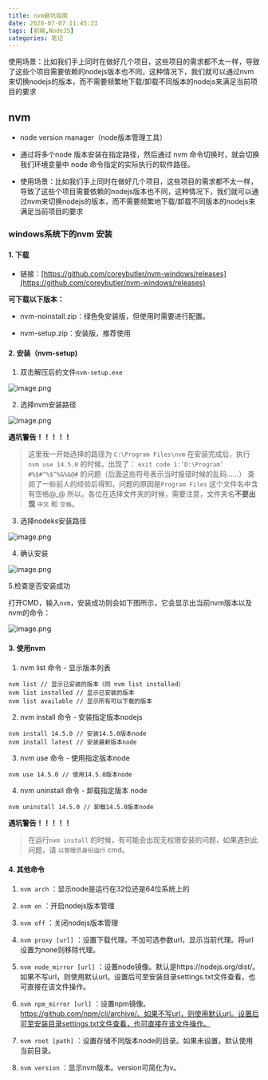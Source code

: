 ```yaml
---
title: nvm避坑指南
date: 2020-07-07 11:45:23
tags: [前端,NodeJS]
categories: 笔记
---
```


使用场景：比如我们手上同时在做好几个项目，这些项目的需求都不太一样，导致了这些个项目需要依赖的nodejs版本也不同，这种情况下，我们就可以通过nvm来切换nodejs的版本，而不需要频繁地下载/卸载不同版本的nodejs来满足当前项目的要求

<!--more-->

## nvm

- node version manager（node版本管理工具）

- 通过将多个node 版本安装在指定路径，然后通过 nvm 命令切换时，就会切换我们环境变量中 node 命令指定的实际执行的软件路径。

- 使用场景：比如我们手上同时在做好几个项目，这些项目的需求都不太一样，导致了这些个项目需要依赖的nodejs版本也不同，这种情况下，我们就可以通过nvm来切换nodejs的版本，而不需要频繁地下载/卸载不同版本的nodejs来满足当前项目的要求

### windows系统下的nvm 安装

#### 1. 下载

- 链接：[https://github.com/coreybutler/nvm-windows/releases](https://github.com/coreybutler/nvm-windows/releases)

**可下载以下版本：**

- nvm-noinstall.zip：绿色免安装版，但使用时需要进行配置。

- nvm-setup.zip：安装版，推荐使用

#### 2. 安装（nvm-setup)

1. 双击解压后的文件`nvm-setup.exe`

 ![image.png](https://upload-images.jianshu.io/upload_images/3143447-18dde214f03c838c.png?imageMogr2/auto-orient/strip%7CimageView2/2/w/1240)

2. 选择nvm安装路径

![image.png](https://upload-images.jianshu.io/upload_images/3143447-0dfa65a973b0b292.png?imageMogr2/auto-orient/strip%7CimageView2/2/w/1240)

**遇坑警告！！！！！**

> 这里我一开始选择的路径为 `C:\Program Files\nvm`
在安装完成后，执行 `nvm use 14.5.0` 的时候，出现了：
`exit code 1:‘D:\Program’ #%$#^%$^%&%&@#`
的问题（后面这些符号表示当时报错时候的乱码……）
查阅了一些前人的经验后得知，问题的原因是`Program Files` 这个文件名中含有空格@_@
所以，各位在选择文件夹的时候，需要注意，文件夹名**不要出现** `中文` 和 `空格`。

3. 选择nodeks安装路径

![image.png](https://upload-images.jianshu.io/upload_images/3143447-9a0e3eb6f1dc00c1.png?imageMogr2/auto-orient/strip%7CimageView2/2/w/1240)

4. 确认安装

![image.png](https://upload-images.jianshu.io/upload_images/3143447-720b87d16f85a331.png?imageMogr2/auto-orient/strip%7CimageView2/2/w/1240)

5.检查是否安装成功

打开CMD，输入`nvm`，安装成功则会如下图所示，它会显示出当前nvm版本以及nvm的命令：

![image.png](https://upload-images.jianshu.io/upload_images/3143447-b159a5689f1001da.png?imageMogr2/auto-orient/strip%7CimageView2/2/w/1240)


#### 3. 使用nvm

1. nvm list 命令 - 显示版本列表

```
nvm list // 显示已安装的版本（同 nvm list installed）
nvm list installed // 显示已安装的版本
nvm list available // 显示所有可以下载的版本
```

2. nvm install 命令 - 安装指定版本nodejs

```
nvm install 14.5.0 // 安装14.5.0版本node
nvm install latest // 安装最新版本node
```

3. nvm use 命令 - 使用指定版本node

```
nvm use 14.5.0 // 使用14.5.0版本node
```

4. nvm uninstall 命令 - 卸载指定版本 node

```
nvm uninstall 14.5.0 // 卸载14.5.0版本node
```

**遇坑警告！！！！！**

> 在运行`nvm install` 的时候，有可能会出现无权限安装的问题，如果遇到此问题，请 `以管理员身份运行` cmd。

#### 4. 其他命令

1. `nvm arch` ：显示node是运行在32位还是64位系统上的

2. `nvm on` ：开启nodejs版本管理

3. `nvm off` ：关闭nodejs版本管理

4. `nvm proxy [url]` ：设置下载代理。不加可选参数url，显示当前代理。将url设置为none则移除代理。

5. `nvm node_mirror [url]` ：设置node镜像。默认是https://nodejs.org/dist/。如果不写url，则使用默认url。设置后可至安装目录settings.txt文件查看，也可直接在该文件操作。

6. `nvm npm_mirror [url]` ：设置npm镜像。https://github.com/npm/cli/archive/。如果不写url，则使用默认url。设置后可至安装目录settings.txt文件查看，也可直接在该文件操作。

7. `nvm root [path]` ：设置存储不同版本node的目录。如果未设置，默认使用当前目录。

8. `nvm version` ：显示nvm版本。version可简化为v。








